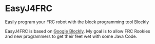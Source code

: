 EasyJ4FRC
=========

Easily program your FRC robot with the block programming tool Blockly


EasyJ4FRC is based on [Google Blockly](http://code.google.com/p/blockly/). My goal is to allow FRC Rookies and new programmers to get their feet wet with some Java Code.
